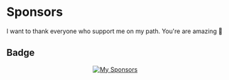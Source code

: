 # Sponsors

I want to thank everyone who support me on my path. You're are amazing 💖

## Badge

<p align="center">
	<a href="https://github.com/sponsors/privatenumber">
		<img src="https://cdn.jsdelivr.net/gh/privatenumber/sponsors/sponsorkit/sponsors.svg" alt="My Sponsors">
	</a>
</p>
